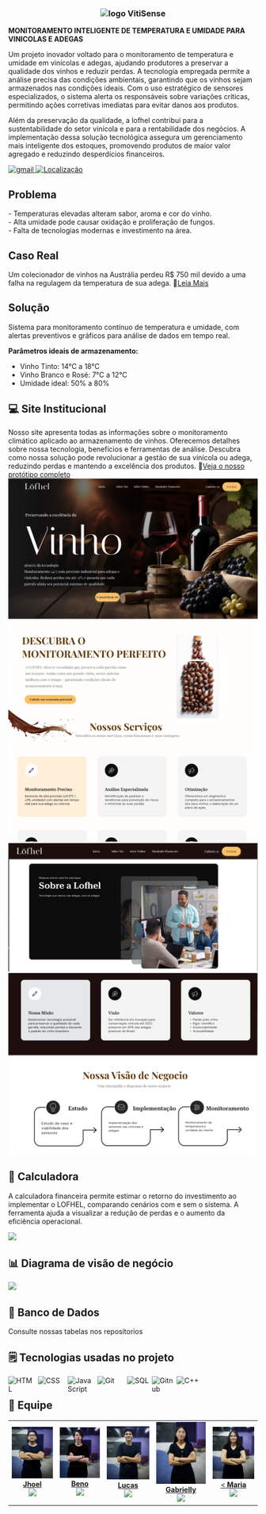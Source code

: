 <h3 align="center">
    <img src="public/assets/Sem%20título-5%20(3).png" alt="logo VitiSense" width="150">

</h3>

<b>MONITORAMENTO INTELIGENTE DE TEMPERATURA E UMIDADE PARA VINICOLAS E ADEGAS</b>
<p>
Um projeto inovador voltado para o monitoramento de temperatura e umidade em vinícolas e adegas, ajudando produtores a preservar a qualidade dos vinhos e reduzir perdas. A tecnologia empregada permite a análise precisa das condições ambientais, garantindo que os vinhos sejam armazenados nas condições ideais. Com o uso estratégico de sensores especializados, o sistema alerta os responsáveis sobre variações críticas, permitindo ações corretivas imediatas para evitar danos aos produtos.

Além da preservação da qualidade, a lofhel contribui para a sustentabilidade do setor vinícola e para a rentabilidade dos negócios. A implementação dessa solução tecnológica assegura um gerenciamento mais inteligente dos estoques, promovendo produtos de maior valor agregado e reduzindo desperdícios financeiros.


<p align="left">
    <a href="mailto:VitiSense@gmail">
        <img 
            alt="gmail" 
            title="Link para enviar um email" 
            src="https://custom-icon-badges.demolab.com/badge/-Lofhel@gmail-red?style=for-the-badge&logo=mention&logoColor=white"
        />
    </a> 
     <a href="https://www.bing.com/maps?q=S%C3%A3o+Paulo&satid=id.sid%3Ac6cf2f6e-626c-4267-ae48-9e13ea74d2b9&FORM=KC2MAP&cp=-23.683231%7E-46.595678&lvl=10.7">
        <img 
           alt="Localização" 
            title="Localização São Paulo - BR" 
            src="https://custom-icon-badges.demolab.com/badge/S%C3%A3o%20Paulo-BR-green?style=for-the-badge&logo=location&logoColor=white"
        />
    </a>
</p>

## Problema 
<p>
- Temperaturas elevadas alteram sabor, aroma e cor do vinho. <br>
- Alta umidade pode causar oxidação e proliferação de fungos. <br>
- Falta de tecnologias modernas e investimento na área.
</p>

## Caso Real

Um colecionador de vinhos na Austrália perdeu R$ 750 mil devido a uma falha na regulagem da temperatura de sua adega. 🔗[Leia Mais](https://revistaadega.uol.com.br/artigo/empresa-que-fazia-manutencao-de-adega-e-processada_10409.html)


## Solução

<p>
Sistema para monitoramento contínuo de temperatura e umidade, com alertas preventivos e gráficos para análise de dados em tempo real.

<b>Parâmetros ideais de armazenamento:</b>
- Vinho Tinto: 14°C a 18°C
- Vinho Branco e Rosé: 7°C a 12°C
- Umidade ideal: 50% a 80%
</p>

## 💻 Site Institucional
Nosso site apresenta todas as informações sobre o monitoramento climático aplicado ao armazenamento de vinhos. Oferecemos detalhes sobre nossa tecnologia, benefícios e ferramentas de análise. Descubra como nossa solução pode revolucionar a gestão de sua vinícola ou adega, reduzindo perdas e mantendo a excelência dos produtos. 🔗[Veja o nosso protótipo completo](https://www.figma.com/design/pntvnv2NHZUNdnWBkgTeYH/Lofhel?node-id=0-1&t=MMDSh5qYm8k6MUkO-1)
<img src="public/assets/Captura%20de%20pantalla%202025-04-04%20001154.png"/>
<img src="public/assets/Captura%20de%20pantalla%202025-04-04%20001204.png"/>
<img src="public/assets/Captura%20de%20pantalla%202025-04-03%20185232.png"/>
<img src="public/assets/Captura%20de%20pantalla%202025-04-04%20001247.png"/>


## 🔢 Calculadora
<p>
A calculadora financeira permite estimar o retorno do investimento ao implementar o LOFHEL, comparando cenários com e sem o sistema. A ferramenta ajuda a visualizar a redução de perdas e o aumento da eficiência operacional.
</p>
<img src="https://i.imgur.com/3GEurih.png"/>

## 📊 Diagrama de visão de negócio

<img src="https://i.imgur.com/E02oRqm.png"/>


## 🧱 Banco de Dados
Consulte nossas tabelas nos repositorios
## 🗒️ Tecnologias usadas no projeto

<img 
    align="left" 
    alt="HTML"
    title="HTML" 
    width="50px" 
    style="padding-right: 10px;" 
    src="https://cdn.jsdelivr.net/gh/devicons/devicon@latest/icons/html5/html5-original.svg" 
/>
<img 
    align="left" 
    alt="CSS" 
    title="CSS"
    width="50px" 
    style="padding-right: 10px;" 
    src="https://cdn.jsdelivr.net/gh/devicons/devicon@latest/icons/css3/css3-original.svg" 
/>
<img 
    align="left" 
    alt="JavaScript" 
    title="JavaScript"
    width="50px" 
    style="padding-right: 10px;" 
    src="https://cdn.jsdelivr.net/gh/devicons/devicon@latest/icons/javascript/javascript-original.svg" 
/>
<img 
    align="left" 
    alt="Git" 
    title="Git"
    width="50px" 
    style="padding-right: 10px;" 
    src="https://cdn.jsdelivr.net/gh/devicons/devicon@latest/icons/git/git-original.svg" 
/>
<img
    align="left"
    alt="SQL"
    title="SQL"
    width="50px"
    style="padding-rigth: 10px;"
    src="https://cdn.jsdelivr.net/gh/devicons/devicon@latest/icons/azuresqldatabase/azuresqldatabase-original.svg"
/>
<img
    align="left"
    alt="Gitnub"
    title="Github"
    width="50px"
    style="padding-rigth: 10px;"
    src="https://www.svgrepo.com/show/439171/github.svg"
/>
<img
    align="C++"
    alt="C++"
    title="C++"
    width="50px"
    style="padding-rigth: 10px;"
    src="https://cdn.jsdelivr.net/gh/devicons/devicon@latest/icons/cplusplus/cplusplus-original.svg"
/><br>
## 👤 Equipe
<table>

<td  align="center"><a  href= "https://github.com/JhoelDiego2"><img src="public/assets/jhoel.jpg" border-radius="50%"; width="200px;"/><br/><b> Jhoel </b></a><br /><a  href="https://github.com/JhoelDiego2" ><img  src="https://www.svgrepo.com/show/439171/github.svg"  width="20"/></a>
</td>

<td  align="center"><a  href= "https://github.com/Beno-Goulart" ><img src="public/assets/beno.jpg"  border-radius="50%"; width="200px;"/><br/><b> Beno </b></a><br /><a  href="https://github.com/Beno-Goulart" ><img  src="https://www.svgrepo.com/show/439171/github.svg"  width="20"/></a>
</td>

<td  align="center"><a  href="https://github.com/lucasealves" ><img src="public/assets/lucas.jpg" border-radius="50%"; width="200px;"/><br/><b> Lucas </b></</a><br /><a  href="https://github.com/lucasealves" ><img  src="https://www.svgrepo.com/show/439171/github.svg"  width="20"/></a>
</td>

<td  align="center"><a  href="https://github.com/Gabby-M745" ><img  src="public/assets/gaby.jpg" border-radius="50%";  width="200px;"/><br/><b> Gabrielly </b></sub></a><br /><a  href="https://github.com/Gabby-M745" ><img  src="https://www.svgrepo.com/show/439171/github.svg"  width="20"/></a>
</td>

<td  align="center"><a  href="https://github.com/Marialuizagoes31" ><img  src="public/assets/maria%20luiza.jpg"border-radius="50%";  width="200px;"/><br/><<b> Maria </b></a><br /><a  href="https://github.com/Marialuizagoes31" ><img  src="https://www.svgrepo.com/show/439171/github.svg"  width="20"/></a>
</td>
</table>
